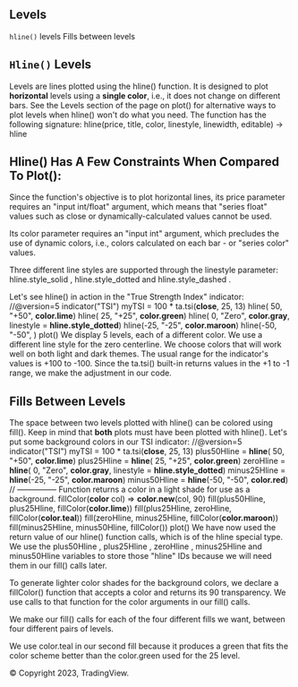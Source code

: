 
## Levels

`hline()` levels Fills between levels

## `Hline()` Levels

Levels are lines plotted using the hline() function. It is designed to plot **horizontal** levels using a **single color**, i.e., it does not change on different bars. See the Levels section of the page on plot() for alternative ways to plot levels when hline() won't do what you need. The function has the following signature:
hline(price, title, color, linestyle, linewidth, editable) → hline

## Hline() Has A Few Constraints When Compared To Plot():

Since the function's objective is to plot horizontal lines, its price  parameter requires an "input int/float"
argument, which means that "series float" values such as close or dynamically-calculated values cannot be used.

Its color  parameter requires an "input int" argument, which precludes the use of dynamic colors, i.e., colors calculated on each bar - or "series color" values.

Three different line styles are supported through the linestyle  parameter: hline.style_solid , hline.style_dotted  and hline.style_dashed .

Let's see hline() in action in the "True Strength Index" indicator:
//@version=5 indicator("TSI") myTSI = 100 * ta.tsi(**close**, 25, 13) hline( 50, "+50",  **color.lime**) hline( 25, "+25",  **color.green**) hline(  0, "Zero", **color.gray**, linestyle = **hline.style_dotted**) hline(-25, "-25",  **color.maroon**) hline(-50, "-50",  ) plot()
We display 5 levels, each of a different color. We use a different line style for the zero centerline. We choose colors that will work well on both light and dark themes. The usual range for the indicator's values is +100 to -100. Since the ta.tsi() built-in returns values in the +1 to -1 range, we make the adjustment in our code.

## Fills Between Levels

The space between two levels plotted with hline() can be colored using fill(). Keep in mind that **both** plots must have been plotted with hline(). Let's put some background colors in our TSI indicator:
//@version=5
indicator("TSI") myTSI = 100 * ta.tsi(**close**, 25, 13) plus50Hline  = **hline**( 50, "+50",  **color.lime**) plus25Hline  = **hline**( 25, "+25",  **color.green**) zeroHline    = **hline**(  0, "Zero", **color.gray**, linestyle = **hline.style_dotted**) minus25Hline = **hline**(-25, "-25",  **color.maroon**) minus50Hline = **hline**(-50, "-50",  **color.red**) // ————— Function returns a color in a light shade for use as a background. fillColor(**color** col) => **color.new**(col, 90) fill(plus50Hline,  plus25Hline,  fillColor(**color.lime**)) fill(plus25Hline,  zeroHline,    fillColor(**color.teal**)) fill(zeroHline,    minus25Hline, fillColor(**color.maroon**)) fill(minus25Hline, minus50Hline, fillColor()) plot()
We have now used the return value of our hline() function calls, which is of the hline special type. We use the plus50Hline , plus25Hline , zeroHline , minus25Hline  and minus50Hline  variables to store those
"hline" IDs because we will need them in our fill() calls later.

To generate lighter color shades for the background colors, we declare a fillColor()  function that accepts a color and returns its 90 transparency. We use calls to that function for the color  arguments in our fill() calls.

We make our fill() calls for each of the four different fills we want, between four different pairs of levels.

We use color.teal  in our second fill because it produces a green that fits the color scheme better than the color.green  used for the 25 level.

© Copyright 2023, TradingView.